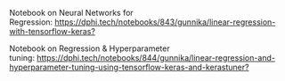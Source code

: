 <p>Notebook on&nbsp;Neural Networks for Regression:&nbsp;<a href="https://dphi.tech/notebooks/843/gunnika/linear-regression-with-tensorflow-keras?" target="_blank">https://dphi.tech/notebooks/843/gunnika/linear-regression-with-tensorflow-keras?</a></p>

<p>Notebook on Regression &amp; Hyperparameter tuning:&nbsp;<a href="https://dphi.tech/notebooks/844/gunnika/linear-regression-and-hyperparameter-tuning-using-tensorflow-keras-and-kerastuner?" target="_blank">https://dphi.tech/notebooks/844/gunnika/linear-regression-and-hyperparameter-tuning-using-tensorflow-keras-and-kerastuner?</a></p>